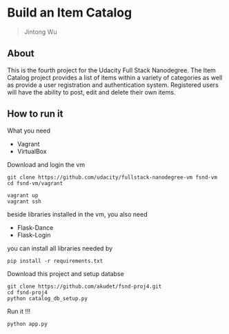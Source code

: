 # Build an Item Catalog
> Jintong Wu

## About
This is the fourth project for the Udacity Full Stack Nanodegree.
The Item Catalog project provides a list of items within a variety of
categories as well as provide a user registration and authentication system. 
Registered users will have the ability to post, edit and delete their own items.

## How to run it
What you need
* Vagrant
* VirtualBox

Download and login the vm
```
git clone https://github.com/udacity/fullstack-nanodegree-vm fsnd-vm
cd fsnd-vm/vagrant

vagrant up
vagrant ssh
```
beside libraries installed in the vm, you also need

* Flask-Dance
* Flask-Login

you can install all libraries needed  by
```
pip install -r requirements.txt
```
Download this project and setup databse
```
git clone https://github.com/akudet/fsnd-proj4.git
cd fsnd-proj4
python catalog_db_setup.py
```
Run it !!!
```
python app.py
```
